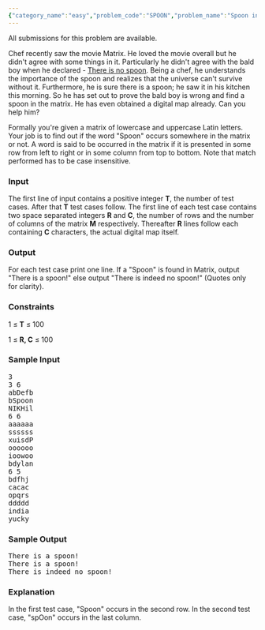 ```yaml
---
{"category_name":"easy","problem_code":"SPOON","problem_name":"Spoon in Matrix","languages_supported":{"0":"ADA","1":"ASM","2":"BASH","3":"BF","4":"C","5":"C99 strict","6":"CAML","7":"CLOJ","8":"CLPS","9":"CPP 4.3.2","10":"CPP 4.9.2","11":"CPP14","12":"CS2","13":"D","14":"ERL","15":"FORT","16":"FS","17":"GO","18":"HASK","19":"ICK","20":"ICON","21":"JAVA","22":"JS","23":"LISP clisp","24":"LISP sbcl","25":"LUA","26":"NEM","27":"NICE","28":"NODEJS","29":"PAS fpc","30":"PAS gpc","31":"PERL","32":"PERL6","33":"PHP","34":"PIKE","35":"PRLG","36":"PYTH","37":"PYTH 3.4","38":"RUBY","39":"SCALA","40":"SCM guile","41":"SCM qobi","42":"ST","43":"TCL","44":"TEXT","45":"WSPC"},"max_timelimit":2,"source_sizelimit":50000,"problem_author":"yellow_agony","problem_tester":"anton_lunyov","date_added":"18-01-2012","tags":{"0":"easy","1":"march12","2":"yellow_agony"},"editorial_url":"http://discuss.codechef.com/problems/SPOON","time":{"view_start_date":1331460077,"submit_start_date":1331460077,"visible_start_date":1331458200,"end_date":1735669800},"layout":"problem"}
---
```

<span class="solution-visible-txt">All submissions for this problem are available.</span><p>Chef recently saw the movie Matrix. He loved the movie overall but he didn't agree with some things in it. Particularly he didn't agree with the bald boy when he declared - <a href="http://youtu.be/dzm8kTIj_0M">There is no spoon</a>. Being a chef, he understands the importance of the spoon and realizes that the universe can't survive without it. Furthermore, he is sure there is a spoon; he saw it in his kitchen this morning. So he has set out to prove the bald boy is wrong and find a spoon in the matrix. He has even obtained a digital map already. Can you help him?

Formally you're given a matrix of lowercase and uppercase Latin letters. Your job is to find out if the word "Spoon" occurs somewhere in the matrix or not. A word is said to be occurred in the matrix if it is presented in some row from left to right or in some column from top to bottom. Note that match performed has to be case insensitive. 

<h3>Input</h3>
</p><p>The first line of input contains a positive integer <b>T</b>, the number of test cases. After that <b>T</b> test cases follow. The first line of each test case contains two space separated integers <b>R</b> and <b>C</b>, the number of rows and the number of columns of the matrix <b>M</b> respectively. Thereafter <b>R</b> lines follow each containing <b>C</b> characters, the actual digital map itself.

<h3>Output</h3>
</p><p>For each test case print one line. If a "Spoon" is found in Matrix, output "There is a spoon!" else output "There is indeed no spoon!" (Quotes only for clarity).

<h3>Constraints</h3>
</p><p>
1 ≤ <b>T</b> ≤ 100
</p><p>
1 ≤ <b>R, C</b> ≤ 100

<h3>Sample Input</h3>
<pre>
3
3 6
abDefb
bSpoon
NIKHil
6 6
aaaaaa
ssssss
xuisdP
oooooo
ioowoo
bdylan
6 5
bdfhj
cacac
opqrs
ddddd
india
yucky
</pre>

<h3>Sample Output</h3>
<pre>
There is a spoon!
There is a spoon!
There is indeed no spoon!
</pre>

<h3>Explanation</h3>
In the first test case, "Spoon" occurs in the second row. In the second test case, "spOon" occurs in the last column.</p>